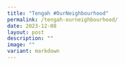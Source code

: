 ```yaml
---
title: "Tengah #OurNeighbourhood"
permalink: /tengah-ourneighbourhood/
date: 2023-12-08
layout: post
description: ""
image: ""
variant: markdown
---
```

